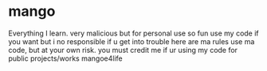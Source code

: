 # mango
Everything I learn.
very malicious but for personal use
so fun
use my code if you want but i no responsible if u get into trouble
here are ma rules
use ma code, but at your own risk.
you must credit me if ur using my code for public projects/works
mangoe4life
